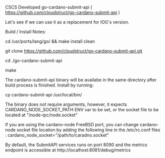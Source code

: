 CSCS Developed go-cardano-submit-api ( https://github.com/cloudstruct/go-cardano-submit-api )

Let's see if we can use it as a replacement for IOG's version.



Build / Install Notes:

cd /usr/ports/lang/go/ && make install clean

git clone https://github.com/cloudstruct/go-cardano-submit-api.git

cd ./go-cardano-submit-api

make

The cardano-submit-api binary will be availabe in the same directory after build process is finished. Install by running:

cp cardano-submit-api /usr/local/bin/

The binary does not require arguments, however, it expects CARDANO_NODE_SOCKET_PATH ENV var to be set, or the socket file to be located at "/node-ipc/node.socket"

If you are using the cardano-node FreeBSD port, you can change cardano-node socket file location by adding the following line in the /etc/rc.conf files :
cardano_node_socket="/path/to/caradno.socket"

By default, the SubmitAPI services runs on port 8090 and the metrics endpoint is accessible at http://localhost:8081/debug/metrics
